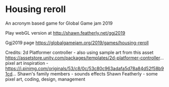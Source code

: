 # Housing reroll

An acronym based game for Global Game jam 2019

Play webGL version at http://shawn.featherly.net/ggj2019

Ggj2019 page https://globalgamejam.org/2019/games/housing-reroll

Credits: 
2d Platformer controller - also using sample art from this asset https://assetstore.unity.com/packages/templates/2d-platformer-controller...
pixel art inspiration - https://i.pinimg.com/originals/53/c8/0c/53c80c963adafa5d78a84d52f58b91cd...
Shawn's family members - sounds effects
Shawn Featherly - some pixel art, coding, design, management